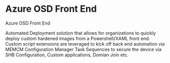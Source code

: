 # Azure OSD Front End
Azure OSD Front End

Automated Deployment solution that allows for organizations to quickly deploy custom hardened images from a Powershell/XAML front end.  Custom script extensions are leveraged to kick off back end automation via MEMCM Configuration Manager Task Sequences to secure the device via SHB Configuration, Custom applications, Domian Join etc.
